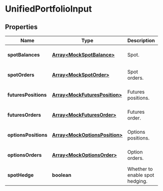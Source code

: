 # UnifiedPortfolioInput

## Properties

Name | Type | Description | Notes
------------ | ------------- | ------------- | -------------
**spotBalances** | [**Array&lt;MockSpotBalance&gt;**](MockSpotBalance.md) | Spot. | [optional] [default to undefined]
**spotOrders** | [**Array&lt;MockSpotOrder&gt;**](MockSpotOrder.md) | Spot orders. | [optional] [default to undefined]
**futuresPositions** | [**Array&lt;MockFuturesPosition&gt;**](MockFuturesPosition.md) | Futures positions. | [optional] [default to undefined]
**futuresOrders** | [**Array&lt;MockFuturesOrder&gt;**](MockFuturesOrder.md) | Futures order. | [optional] [default to undefined]
**optionsPositions** | [**Array&lt;MockOptionsPosition&gt;**](MockOptionsPosition.md) | Options positions. | [optional] [default to undefined]
**optionsOrders** | [**Array&lt;MockOptionsOrder&gt;**](MockOptionsOrder.md) | Option orders. | [optional] [default to undefined]
**spotHedge** | **boolean** | Whether to enable spot hedging. | [optional] [default to undefined]

